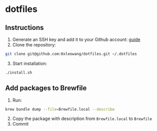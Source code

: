 # dotfiles

## Instructions

1. Generate an SSH key and add it to your Github account: [guide](https://docs.github.com/en/authentication/connecting-to-github-with-ssh/generating-a-new-ssh-key-and-adding-it-to-the-ssh-agent)
2. Clone the repository:
```bash
git clone git@github.com:0xleowang/dotfiles.git ~/.dotfiles
```
3. Start installation:
```bash
./install.sh
```

## Add packages to Brewfile
1. Run:
```bash
brew bundle dump --file=Brewfile.local --describe
```
2. Copy the package with description from `Brewfile.local` to `Brewfile`
3. Commit
